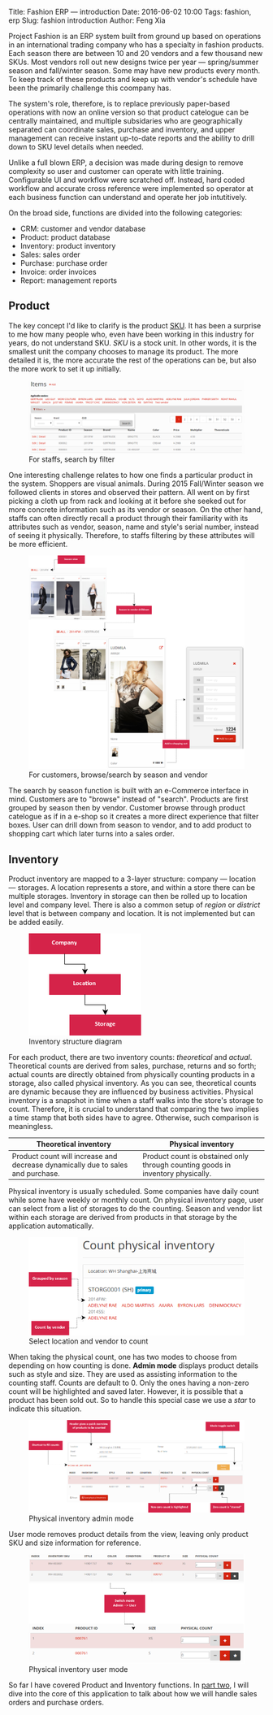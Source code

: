 Title: Fashion ERP &mdash; introduction
Date: 2016-06-02 10:00
Tags: fashion, erp
Slug: fashion introduction
Author: Feng Xia

Project Fashion is an ERP system built from ground up
based on operations in an international trading company
who has a specialty in fashion products. Each season there
are between 10 and 20 vendors and a few thousand new SKUs. Most
vendors roll out new designs twice per year &mdash; spring/summer
season and fall/winter season. Some may have new products
every month. To keep track of these products
and keep up with vendor's schedule have been the primarily challenge this coompany
has.

The system's role, therefore, is to replace previously paper-based
operations with now an online version so that product catelogue can be
centrally maintained, and multiple subsidaries
who are geographically separated can coordinate sales, purchase
and inventory, and upper management can receive
instant up-to-date reports and the ability to drill down to
SKU level details when needed.

Unlike a full blown ERP, a decision was made during
design to remove complexity so user and customer can operate with little training.
Configurable UI and workflow were scratched off. Instead,
hard coded workflow and accurate cross reference were implemented
so operator at each business function can understand
and operate her job intutitively.

On the broad side, functions are divided into the following categories:

* <span class="myhighlight">CRM</span>: customer and vendor database
* <span class="myhighlight">Product</span>: product database
* <span class="myhighlight">Inventory</span>: product inventory
* <span class="myhighlight">Sales</span>: sales order
* <span class="myhighlight">Purchase</span>: purchase order
* <span class="myhighlight">Invoice</span>: order invoices
* <span class="myhighlight">Report</span>: management reports

## Product

The key concept I'd like to clarify is the product [SKU][].
It has
been a surprise to me how many people who, even have been working in this industry
for years, do not understand SKU. _SKU_ is a stock unit. In other words,
it is the smallest unit the company chooses to manage its product.
The more detailed it is, the more accurate the rest of the
operations can be, but also the more work to set it up initially.

<figure class="row">
    <img class="center-block img-responsive" src="images/fashion_1.png">
    <figcaption>For staffs, search by filter</figcaption>
</figure>

One interesting challenge relates to how one finds a particular product in
the system. Shoppers are visual animals. During 2015 Fall/Winter season
we followed clients in stores and observed their pattern.
All went on by first picking a cloth up from rack and looking at it
before she seeked out for more concrete information such as its
vendor or season. On the other hand, staffs can often directly recall
a product through their familiarity with its attributes such as vendor, season, name
and style's serial number,
instead of seeing it physically. Therefore, to staffs filtering
by these attributes will be more efficient.


<figure class="row">
    <img class="center-block img-responsive" src="images/fashion_3.png">
    <figcaption>For customers, browse/search by season and vendor</figcaption>
</figure>

The search by season function is built with an e-Commerce interface in mind.
Customers are to "browse" instead of "search". Products are first grouped
by season then by vendor. Customer browse through
product catelogue as if in a e-shop so it
creates a more direct experience that filter boxes.
User can drill down from season to vendor, and to add product to shopping
cart which later turns into a sales order.

[sku]: https://en.wikipedia.org/wiki/Stock_keeping_unit


## Inventory

Product inventory are mapped to a 3-layer structure: company &mdash; location &mdash; storages.
A location represents a store, and within a store there can be multiple storages. Inventory
in storage can then be rolled up to location level and company level. There is also
a common setup of _region_ or _district_ level that is between company and location. It is
not implemented but can be added easily.

<figure class="row">
    <img class="center-block img-responsive" src="images/fashion_2.png">
    <figcaption>Inventory structure diagram</figcaption>
</figure>

For each product, there are two inventory counts: _theoretical_ and _actual_. Theoretical
counts are derived from sales, purchase, returns and so forth; actual counts are
directly obtained from physically counting products in a storage, also called physical inventory.
As you can see, theoretical counts are dynamic because they are influenced by
business activities. Physical inventory is a snapshot in time when a staff
walks into the store's storage to count. Therefore, it is crucial to understand that
comparing the two implies a time stamp that both sides have to agree. Otherwise, such comparison
is meaningless.

<table class="table table-striped">
    <thead>
        <th>Theoretical inventory</th>
        <th>Physical inventory</th>
    </thead>
    <tbody>
        <tr><td>
            Product count will increase and decrease dynamically due to sales and purchase.
        </td><td>
            Product count is obstained only through counting goods in inventory physically.
        </td></tr>
    </tbody>
</table>

Physical inventory is usually scheduled. Some companies have daily count
while some have weekly or monthly count. On physical inventory page, user
can select from a list of storages to do the counting. Season and vendor
list within each storage are derived from products in that
storage by the application automatically.

<figure class="row">
    <img class="center-block img-responsive" src="images/fashion_4.png">
    <figcaption>Select location and vendor to count</figcaption>
</figure>

When taking the physical count, one has two modes to choose from depending on
how counting is done. **Admin mode** displays product details such as style and size.
They are used as assisting information to the counting staff. Counts are default to 0.
Only the ones having a non-zero count will be highlighted and saved later.
However, it is possible that a product has been sold out. So to handle this special
case we use a _star_ to indicate this situation.

<figure class="row">
    <img class="center-block img-responsive" src="images/fashion_5.png">
    <figcaption>Physical inventory admin mode</figcaption>
</figure>

User mode removes product details from the view, leaving only product SKU and
size information for reference.

<figure class="row">
    <img class="center-block img-responsive" src="images/fashion_6.png">
    <figcaption>Physical inventory user mode</figcaption>
</figure>

So far I have covered Product and Inventory functions.
In [part two]({filename}/workspace/fashion/order.md), I will
dive into the core of this application to talk about
how we will handle sales orders and purchase orders.
